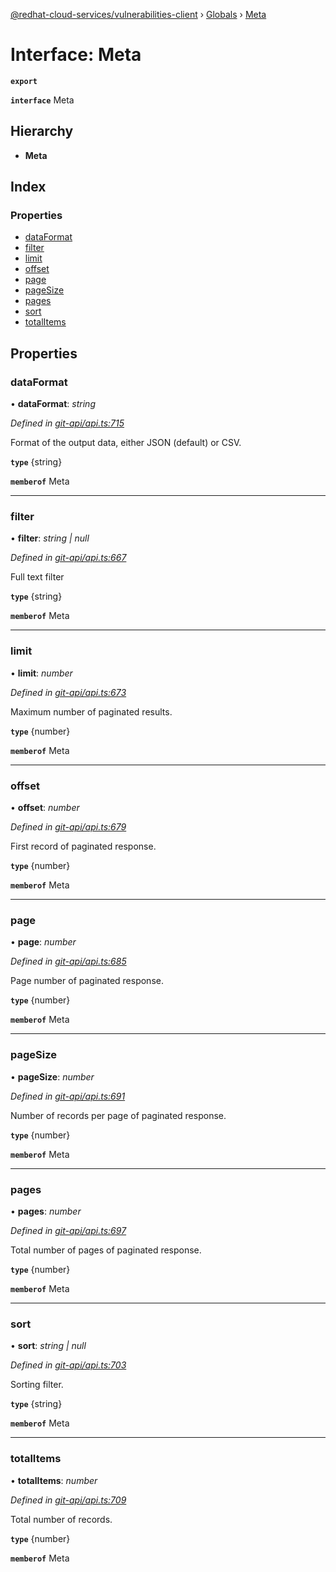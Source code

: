 [@redhat-cloud-services/vulnerabilities-client](../README.md) › [Globals](../globals.md) › [Meta](meta.md)

# Interface: Meta

**`export`** 

**`interface`** Meta

## Hierarchy

* **Meta**

## Index

### Properties

* [dataFormat](meta.md#dataformat)
* [filter](meta.md#filter)
* [limit](meta.md#limit)
* [offset](meta.md#offset)
* [page](meta.md#page)
* [pageSize](meta.md#pagesize)
* [pages](meta.md#pages)
* [sort](meta.md#sort)
* [totalItems](meta.md#totalitems)

## Properties

###  dataFormat

• **dataFormat**: *string*

*Defined in [git-api/api.ts:715](https://github.com/RedHatInsights/javascript-clients/blob/master/packages/vulnerabilities/git-api/api.ts#L715)*

Format of the output data, either JSON (default) or CSV.

**`type`** {string}

**`memberof`** Meta

___

###  filter

• **filter**: *string | null*

*Defined in [git-api/api.ts:667](https://github.com/RedHatInsights/javascript-clients/blob/master/packages/vulnerabilities/git-api/api.ts#L667)*

Full text filter

**`type`** {string}

**`memberof`** Meta

___

###  limit

• **limit**: *number*

*Defined in [git-api/api.ts:673](https://github.com/RedHatInsights/javascript-clients/blob/master/packages/vulnerabilities/git-api/api.ts#L673)*

Maximum number of paginated results.

**`type`** {number}

**`memberof`** Meta

___

###  offset

• **offset**: *number*

*Defined in [git-api/api.ts:679](https://github.com/RedHatInsights/javascript-clients/blob/master/packages/vulnerabilities/git-api/api.ts#L679)*

First record of paginated response.

**`type`** {number}

**`memberof`** Meta

___

###  page

• **page**: *number*

*Defined in [git-api/api.ts:685](https://github.com/RedHatInsights/javascript-clients/blob/master/packages/vulnerabilities/git-api/api.ts#L685)*

Page number of paginated response.

**`type`** {number}

**`memberof`** Meta

___

###  pageSize

• **pageSize**: *number*

*Defined in [git-api/api.ts:691](https://github.com/RedHatInsights/javascript-clients/blob/master/packages/vulnerabilities/git-api/api.ts#L691)*

Number of records per page of paginated response.

**`type`** {number}

**`memberof`** Meta

___

###  pages

• **pages**: *number*

*Defined in [git-api/api.ts:697](https://github.com/RedHatInsights/javascript-clients/blob/master/packages/vulnerabilities/git-api/api.ts#L697)*

Total number of pages of paginated response.

**`type`** {number}

**`memberof`** Meta

___

###  sort

• **sort**: *string | null*

*Defined in [git-api/api.ts:703](https://github.com/RedHatInsights/javascript-clients/blob/master/packages/vulnerabilities/git-api/api.ts#L703)*

Sorting filter.

**`type`** {string}

**`memberof`** Meta

___

###  totalItems

• **totalItems**: *number*

*Defined in [git-api/api.ts:709](https://github.com/RedHatInsights/javascript-clients/blob/master/packages/vulnerabilities/git-api/api.ts#L709)*

Total number of records.

**`type`** {number}

**`memberof`** Meta
